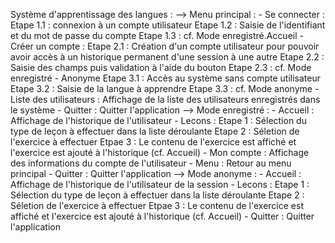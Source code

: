 Système d'apprentissage des langues :
	--> Menu principal :
		- Se connecter : 		Etape 1.1 : connexion à un compte utilisateur
						Etape 1.2 : Saisie de l'identifiant et du mot de passe du compte
						Etape 1.3 : cf. Mode enregistré.Accueil
		- Créer un compte :		Etape 2.1 : Création d'un compte utilisateur pour pouvoir avoir accès à un historique permanent d'une session à une autre
						Etape 2.2 : Saisie des champs puis validation à l'aide du bouton
						Etape 2.3 : cf. Mode enregistré
		- Anonyme			Etape 3.1 : Accès au système sans compte utilisateur
						Etape 3.2 : Saisie de la langue à apprendre
						Etape 3.3 : cf. Mode anonyme
		- Liste des utilisateurs :	Affichage de la liste des utilisateurs enregistrés dans le système
		- Quitter :			Quitter l'application
	--> Mode enregistré :
		- Accueil :			Affichage de l'historique de l'utilisateur
		- Lecons :			Etape 1 : Sélection du type de leçon à effectuer dans la liste déroulante
						Etape 2 : Séletion de l'exercice à effectuer
						Etpae 3 : Le contenu de l'exercice est affiché et l'exercice est ajouté à l'historique (cf. Accueil)
		- Mon compte :			Affichage des informations du compte de l'utilisateur
		- Menu :			Retour au menu principal
		- Quitter : 			Quitter l'application
	--> Mode anonyme :
		- Accueil :			Affichage de l'historique de l'utilisateur de la session
		- Lecons :			Etape 1 : Sélection du type de leçon à effectuer dans la liste déroulante
						Etape 2 : Séletion de l'exercice à effectuer
						Etpae 3 : Le contenu de l'exercice est affiché et l'exercice est ajouté à l'historique (cf. Accueil)
		- Quitter : 			Quitter l'application

